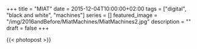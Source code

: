 +++
title =  "MIAT"
date = 2015-12-04T10:00:00+02:00
tags = ["digital", "black and white", "machines"]
series = []
featured_image = "/img/2016andBefore/MiatMachines/MiatMachines2.jpg"
description = ""
draft = false
+++

{{< photopost >}}